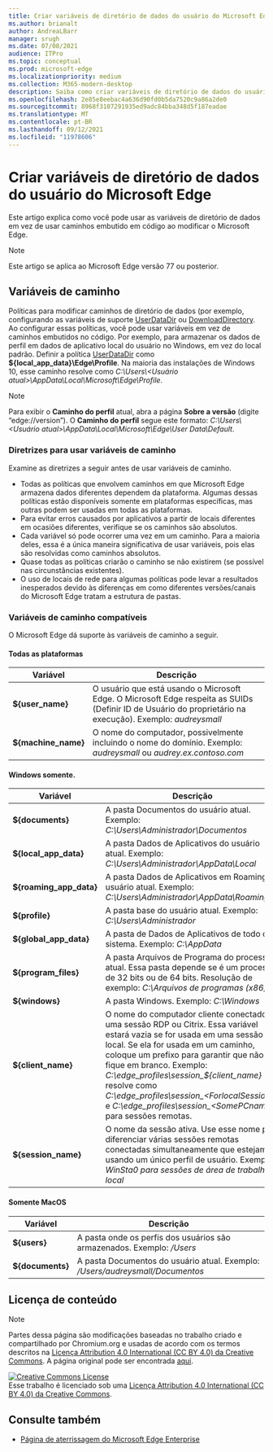 ```yaml
---
title: Criar variáveis de diretório de dados do usuário do Microsoft Edge
ms.author: brianalt
author: AndreaLBarr
manager: srugh
ms.date: 07/08/2021
audience: ITPro
ms.topic: conceptual
ms.prod: microsoft-edge
ms.localizationpriority: medium
ms.collection: M365-modern-desktop
description: Saiba como criar variáveis de diretório de dados do usuário do Microsoft Edge
ms.openlocfilehash: 2e85e8eebac4a636d90fd0b5da7520c9a86a2de0
ms.sourcegitcommit: 8968f3107291935ed9adc84bba348d5f187eadae
ms.translationtype: MT
ms.contentlocale: pt-BR
ms.lasthandoff: 09/12/2021
ms.locfileid: "11978606"
---
```

# <a name="create-microsoft-edge-user-data-directory-variables"></a>Criar variáveis de diretório de dados do usuário do Microsoft Edge

Este artigo explica como você pode usar as variáveis de diretório de dados em vez de usar caminhos embutido em código ao modificar o Microsoft Edge.

>[!NOTE]
>Este artigo se aplica ao Microsoft Edge versão 77 ou posterior.
## <a name="path-variables"></a>Variáveis de caminho

Políticas para modificar caminhos de diretório de dados (por exemplo, configurando as variáveis de suporte [UserDataDir](microsoft-edge-policies.md#userdatadir) ou [DownloadDirectory](microsoft-edge-policies.md#downloaddirectory). Ao configurar essas políticas, você pode usar variáveis em vez de caminhos embutidos no código. Por exemplo, para armazenar os dados de perfil em dados de aplicativo local do usuário no Windows, em vez do local padrão. Definir a política [UserDataDir](microsoft-edge-policies.md#userdatadir) como **${local_app_data}\Edge\Profile**. Na maioria das instalações de Windows 10, esse caminho resolve como *C:\Users\\&lt;Usuário atual&gt;\AppData\Local\Microsoft\Edge\Profile*.

>[!NOTE]
>Para exibir o **Caminho do perfil** atual, abra a página **Sobre a versão** (digite “edge://version”). O **Caminho do perfil** segue este formato: *C:\Users\\&lt;Usuário atual&gt;\AppData\Local\Microsoft\Edge\User Data\Default*.

### <a name="guidance-for-using-path-variables"></a>Diretrizes para usar variáveis de caminho

Examine as diretrizes a seguir antes de usar variáveis de caminho.

- Todas as políticas que envolvem caminhos em que Microsoft Edge armazena dados diferentes dependem da plataforma. Algumas dessas políticas estão disponíveis somente em plataformas específicas, mas outras podem ser usadas em todas as plataformas.
- Para evitar erros causados por aplicativos a partir de locais diferentes em ocasiões diferentes, verifique se os caminhos são absolutos.
- Cada variável só pode ocorrer uma vez em um caminho. Para a maioria deles, essa é a única maneira significativa de usar variáveis, pois elas são resolvidas como caminhos absolutos.
- Quase todas as políticas criarão o caminho se não existirem (se possível nas circunstâncias existentes).
- O uso de locais de rede para algumas políticas pode levar a resultados inesperados devido às diferenças em como diferentes versões/canais do Microsoft Edge tratam a estrutura de pastas.

### <a name="supported-path-variables"></a>Variáveis de caminho compatíveis

O Microsoft Edge dá suporte às variáveis de caminho a seguir.

#### <a name="all-platforms"></a>Todas as plataformas

| Variável | Descrição |
| --- | --- |
| **${user_name}** | O usuário que está usando o Microsoft Edge. O Microsoft Edge respeita as SUIDs (Definir ID de Usuário do proprietário na execução). Exemplo: *audreysmall* |
| **${machine_name}** | O nome do computador, possivelmente incluindo o nome do domínio. Exemplo: *audreysmall* ou *audrey.ex.contoso.com* |

#### <a name="windows-only"></a>Windows somente.

| Variável | Descrição |
| --- | --- |
| **${documents}** | A pasta Documentos do usuário atual. Exemplo: *C:\Users\Administrador\Documentos* |
|**${local_app_data}** | A pasta Dados de Aplicativos do usuário atual. Exemplo: *C:\Users\Administrador\AppData\Local* |
|**${roaming_app_data}** | A pasta Dados de Aplicativos em Roaming do usuário atual. Exemplo: *C:\Users\Administrador\AppData\Roaming* |
| **${profile}** | A pasta base do usuário atual. Exemplo: *C:\Users\Administrador* |
| **${global_app_data}** | A pasta de Dados de Aplicativos de todo o sistema. Exemplo: *C:\AppData* |
| **${program_files}** | A pasta Arquivos de Programa do processo atual. Essa pasta depende se é um processo de 32 bits ou de 64 bits. Resolução de exemplo: *C:\Arquivos de programas (x86)* |
| **${windows}** | A pasta Windows. Exemplo: *C:\Windows* |
| **${client_name}** | O nome do computador cliente conectado a uma sessão RDP ou Citrix. Essa variável estará vazia se for usada em uma sessão local. Se ela for usada em um caminho, coloque um prefixo para garantir que não fique em branco. Exemplo: *C:\edge_profiles\session_${client_name}* resolve como *C:\edge_profiles\session_&lt;ForlocalSessions&gt;* e *C:\edge_profiles\session_&lt;SomePCname&gt;* para sessões remotas. |
| **${session_name}** | O nome da sessão ativa. Use esse nome para diferenciar várias sessões remotas conectadas simultaneamente que estejam usando um único perfil de usuário. Exemplo: *WinSta0 para sessões de área de trabalho local* |

#### <a name="macos-only"></a>Somente MacOS

| Variável | Descrição |
| --- | --- |
| **${users}** | A pasta onde os perfis dos usuários são armazenados. Exemplo: */Users* |
| **${documents}** | A pasta Documentos do usuário atual. Exemplo: */Users/audreysmall/Documentos* |

## <a name="content-license"></a>Licença de conteúdo

>[!NOTE]
>Partes dessa página são modificações baseadas no trabalho criado e compartilhado por Chromium.org e usadas de acordo com os termos descritos na [Licença Attribution 4.0 International (CC BY 4.0) da Creative Commons](http://creativecommons.org/licenses/by/4.0/). A página original pode ser encontrada [aqui](https://www.chromium.org/administrators/policy-list-3/user-data-directory-variables).
  
<a rel="license" href="http://creativecommons.org/licenses/by/4.0/"><img alt="Creative Commons License" style="border-width:0" src="https://i.creativecommons.org/l/by/4.0/88x31.png" /></a><br/>Esse trabalho é licenciado sob uma <a rel="license" href="http://creativecommons.org/licenses/by/4.0/">Licença Attribution 4.0 International (CC BY 4.0) da Creative Commons</a>.
## <a name="see-also"></a>Consulte também

- [Página de aterrissagem do Microsoft Edge Enterprise](https://aka.ms/EdgeEnterprise)
